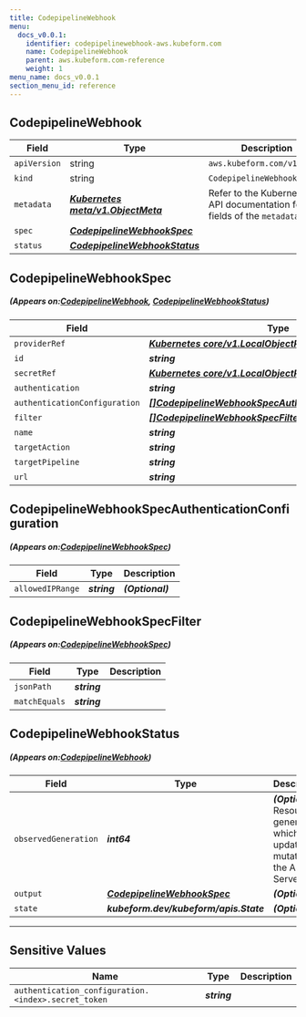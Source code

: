```yaml
---
title: CodepipelineWebhook
menu:
  docs_v0.0.1:
    identifier: codepipelinewebhook-aws.kubeform.com
    name: CodepipelineWebhook
    parent: aws.kubeform.com-reference
    weight: 1
menu_name: docs_v0.0.1
section_menu_id: reference
---
```


## CodepipelineWebhook
| Field | Type | Description |
| ------ | ----- | ----------- |
| `apiVersion` | string | `aws.kubeform.com/v1alpha1` |
|    `kind` | string | `CodepipelineWebhook` |
| `metadata` | ***[Kubernetes meta/v1.ObjectMeta](https://kubernetes.io/docs/reference/generated/kubernetes-api/v1.13/#objectmeta-v1-meta)***|Refer to the Kubernetes API documentation for the fields of the `metadata` field.|
| `spec` | ***[CodepipelineWebhookSpec](#CodepipelineWebhookSpec)***||
| `status` | ***[CodepipelineWebhookStatus](#CodepipelineWebhookStatus)***||
## CodepipelineWebhookSpec
##### (Appears on:[CodepipelineWebhook](#CodepipelineWebhook), [CodepipelineWebhookStatus](#CodepipelineWebhookStatus))
| Field | Type | Description |
| ------ | ----- | ----------- |
| `providerRef` | ***[Kubernetes core/v1.LocalObjectReference](https://kubernetes.io/docs/reference/generated/kubernetes-api/v1.13/#localobjectreference-v1-core)***||
| `id` | ***string***||
| `secretRef` | ***[Kubernetes core/v1.LocalObjectReference](https://kubernetes.io/docs/reference/generated/kubernetes-api/v1.13/#localobjectreference-v1-core)***||
| `authentication` | ***string***||
| `authenticationConfiguration` | ***[[]CodepipelineWebhookSpecAuthenticationConfiguration](#CodepipelineWebhookSpecAuthenticationConfiguration)***| ***(Optional)*** |
| `filter` | ***[[]CodepipelineWebhookSpecFilter](#CodepipelineWebhookSpecFilter)***||
| `name` | ***string***||
| `targetAction` | ***string***||
| `targetPipeline` | ***string***||
| `url` | ***string***| ***(Optional)*** |
## CodepipelineWebhookSpecAuthenticationConfiguration
##### (Appears on:[CodepipelineWebhookSpec](#CodepipelineWebhookSpec))
| Field | Type | Description |
| ------ | ----- | ----------- |
| `allowedIPRange` | ***string***| ***(Optional)*** |
## CodepipelineWebhookSpecFilter
##### (Appears on:[CodepipelineWebhookSpec](#CodepipelineWebhookSpec))
| Field | Type | Description |
| ------ | ----- | ----------- |
| `jsonPath` | ***string***||
| `matchEquals` | ***string***||
## CodepipelineWebhookStatus
##### (Appears on:[CodepipelineWebhook](#CodepipelineWebhook))
| Field | Type | Description |
| ------ | ----- | ----------- |
| `observedGeneration` | ***int64***| ***(Optional)*** Resource generation, which is updated on mutation by the API Server.|
| `output` | ***[CodepipelineWebhookSpec](#CodepipelineWebhookSpec)***| ***(Optional)*** |
| `state` | ***kubeform.dev/kubeform/apis.State***| ***(Optional)*** |
---
## Sensitive Values
| Name | Type | Description |
|------|------|-------------|
| `authentication_configuration.<index>.secret_token` | ***string*** ||
